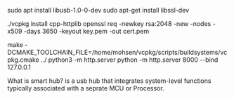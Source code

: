 

sudo apt install libusb-1.0-0-dev
sudo apt-get install libssl-dev


./vcpkg install cpp-httplib
openssl req -newkey rsa:2048 -new -nodes -x509 -days 3650 -keyout key.pem -out cert.pem

make -DCMAKE_TOOLCHAIN_FILE=/home/mohsen/vcpkg/scripts/buildsystems/vcpkg.cmake  ../
python3 -m http.server
python -m http.server 8000 --bind 127.0.0.1

What is smart hub?
is a usb hub that integrates system-level functions typically associated with a seprate MCU or Processor.